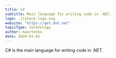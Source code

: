 ```yaml
---
title: C#
subtitle: Main language for writing code in .NET.
logo: ./csharp-logo.svg
website: "https://get.dot.net"
topicType: technology
author: maartenba
date: 2020-01-01
---
```


C# is the main language for writing code in .NET.
